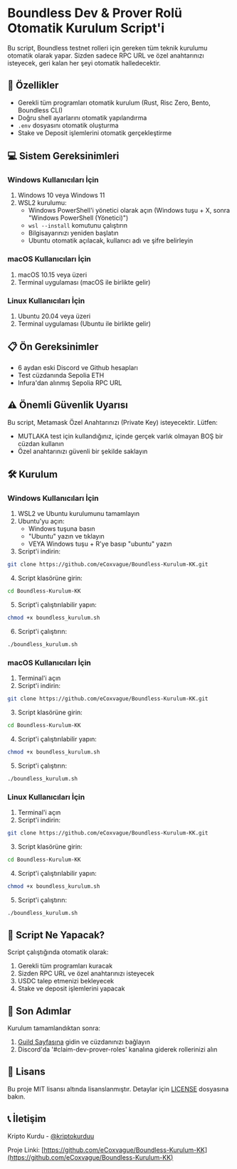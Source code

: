 # Boundless Dev & Prover Rolü Otomatik Kurulum Script'i

Bu script, Boundless testnet rolleri için gereken tüm teknik kurulumu otomatik olarak yapar. Sizden sadece RPC URL ve özel anahtarınızı isteyecek, geri kalan her şeyi otomatik halledecektir.

## 🚀 Özellikler

- Gerekli tüm programları otomatik kurulum (Rust, Risc Zero, Bento, Boundless CLI)
- Doğru shell ayarlarını otomatik yapılandırma
- `.env` dosyasını otomatik oluşturma
- Stake ve Deposit işlemlerini otomatik gerçekleştirme

## 💻 Sistem Gereksinimleri

### Windows Kullanıcıları İçin
1. Windows 10 veya Windows 11
2. WSL2 kurulumu:
   - Windows PowerShell'i yönetici olarak açın (Windows tuşu + X, sonra "Windows PowerShell (Yönetici)")
   - `wsl --install` komutunu çalıştırın
   - Bilgisayarınızı yeniden başlatın
   - Ubuntu otomatik açılacak, kullanıcı adı ve şifre belirleyin

### macOS Kullanıcıları İçin
1. macOS 10.15 veya üzeri
2. Terminal uygulaması (macOS ile birlikte gelir)

### Linux Kullanıcıları İçin
1. Ubuntu 20.04 veya üzeri
2. Terminal uygulaması (Ubuntu ile birlikte gelir)

## 📋 Ön Gereksinimler

- 6 aydan eski Discord ve Github hesapları
- Test cüzdanında Sepolia ETH
- Infura'dan alınmış Sepolia RPC URL

## ⚠️ Önemli Güvenlik Uyarısı

Bu script, Metamask Özel Anahtarınızı (Private Key) isteyecektir. Lütfen:
- MUTLAKA test için kullandığınız, içinde gerçek varlık olmayan BOŞ bir cüzdan kullanın
- Özel anahtarınızı güvenli bir şekilde saklayın

## 🛠️ Kurulum

### Windows Kullanıcıları İçin
1. WSL2 ve Ubuntu kurulumunu tamamlayın
2. Ubuntu'yu açın:
   - Windows tuşuna basın
   - "Ubuntu" yazın ve tıklayın
   - VEYA Windows tuşu + R'ye basıp "ubuntu" yazın
3. Script'i indirin:
```bash
git clone https://github.com/eCoxvague/Boundless-Kurulum-KK.git
```
4. Script klasörüne girin:
```bash
cd Boundless-Kurulum-KK
```
5. Script'i çalıştırılabilir yapın:
```bash
chmod +x boundless_kurulum.sh
```
6. Script'i çalıştırın:
```bash
./boundless_kurulum.sh
```

### macOS Kullanıcıları İçin
1. Terminal'i açın
2. Script'i indirin:
```bash
git clone https://github.com/eCoxvague/Boundless-Kurulum-KK.git
```
3. Script klasörüne girin:
```bash
cd Boundless-Kurulum-KK
```
4. Script'i çalıştırılabilir yapın:
```bash
chmod +x boundless_kurulum.sh
```
5. Script'i çalıştırın:
```bash
./boundless_kurulum.sh
```

### Linux Kullanıcıları İçin
1. Terminal'i açın
2. Script'i indirin:
```bash
git clone https://github.com/eCoxvague/Boundless-Kurulum-KK.git
```
3. Script klasörüne girin:
```bash
cd Boundless-Kurulum-KK
```
4. Script'i çalıştırılabilir yapın:
```bash
chmod +x boundless_kurulum.sh
```
5. Script'i çalıştırın:
```bash
./boundless_kurulum.sh
```

## 📝 Script Ne Yapacak?

Script çalıştığında otomatik olarak:
1. Gerekli tüm programları kuracak
2. Sizden RPC URL ve özel anahtarınızı isteyecek
3. USDC talep etmenizi bekleyecek
4. Stake ve deposit işlemlerini yapacak

## 🎯 Son Adımlar

Kurulum tamamlandıktan sonra:
1. [Guild Sayfasına](https://guild.xyz/boundless-xyz) gidin ve cüzdanınızı bağlayın
2. Discord'da '#claim-dev-prover-roles' kanalına giderek rollerinizi alın

## 📄 Lisans

Bu proje MIT lisansı altında lisanslanmıştır. Detaylar için [LICENSE](LICENSE) dosyasına bakın.

## 📞 İletişim

Kripto Kurdu - [@kriptokurduu](https://twitter.com/kriptokurduu)

Proje Linki: [https://github.com/eCoxvague/Boundless-Kurulum-KK](https://github.com/eCoxvague/Boundless-Kurulum-KK)